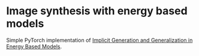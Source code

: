 # Image synthesis with energy based models

Simple PyTorch implementation of [Implicit Generation and Generalization in Energy Based Models](https://arxiv.org/pdf/1903.08689.pdf).
